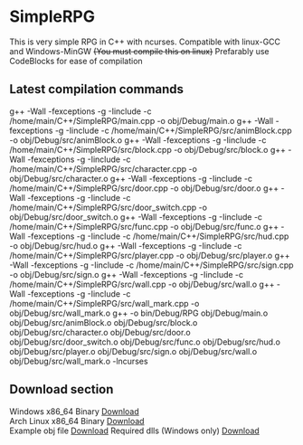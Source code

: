 # SimpleRPG

This is very simple RPG in C++ with ncurses. Compatible with linux-GCC and Windows-MinGW ~~(You must compile this on linux)~~
Prefarably use CodeBlocks for ease of compilation

## Latest compilation commands

g++ -Wall -fexceptions -g -Iinclude -c /home/main/C++/SimpleRPG/main.cpp -o obj/Debug/main.o
g++ -Wall -fexceptions -g -Iinclude -c /home/main/C++/SimpleRPG/src/animBlock.cpp -o obj/Debug/src/animBlock.o
g++ -Wall -fexceptions -g -Iinclude -c /home/main/C++/SimpleRPG/src/block.cpp -o obj/Debug/src/block.o
g++ -Wall -fexceptions -g -Iinclude -c /home/main/C++/SimpleRPG/src/character.cpp -o obj/Debug/src/character.o
g++ -Wall -fexceptions -g -Iinclude -c /home/main/C++/SimpleRPG/src/door.cpp -o obj/Debug/src/door.o
g++ -Wall -fexceptions -g -Iinclude -c /home/main/C++/SimpleRPG/src/door_switch.cpp -o obj/Debug/src/door_switch.o
g++ -Wall -fexceptions -g -Iinclude -c /home/main/C++/SimpleRPG/src/func.cpp -o obj/Debug/src/func.o
g++ -Wall -fexceptions -g -Iinclude -c /home/main/C++/SimpleRPG/src/hud.cpp -o obj/Debug/src/hud.o
g++ -Wall -fexceptions -g -Iinclude -c /home/main/C++/SimpleRPG/src/player.cpp -o obj/Debug/src/player.o
g++ -Wall -fexceptions -g -Iinclude -c /home/main/C++/SimpleRPG/src/sign.cpp -o obj/Debug/src/sign.o
g++ -Wall -fexceptions -g -Iinclude -c /home/main/C++/SimpleRPG/src/wall.cpp -o obj/Debug/src/wall.o
g++ -Wall -fexceptions -g -Iinclude -c /home/main/C++/SimpleRPG/src/wall_mark.cpp -o obj/Debug/src/wall_mark.o
g++  -o bin/Debug/RPG obj/Debug/main.o obj/Debug/src/animBlock.o obj/Debug/src/block.o obj/Debug/src/character.o obj/Debug/src/door.o obj/Debug/src/door_switch.o obj/Debug/src/func.o obj/Debug/src/hud.o obj/Debug/src/player.o obj/Debug/src/sign.o obj/Debug/src/wall.o obj/Debug/src/wall_mark.o   -lncurses

## Download section

Windows x86_64 Binary [Download](http://62.168.71.236/SimpleRPG/RPG.exe)  
Arch Linux x86_64 Binary [Download](http://62.168.71.236/SimpleRPG/RPG)  
Example obj file [Download](http://62.168.71.236/SimpleRPG/obj.txt)
Required dlls (Windows only) [Download](http://62.168.71.236/SimpleRPG/dlls.zip)
